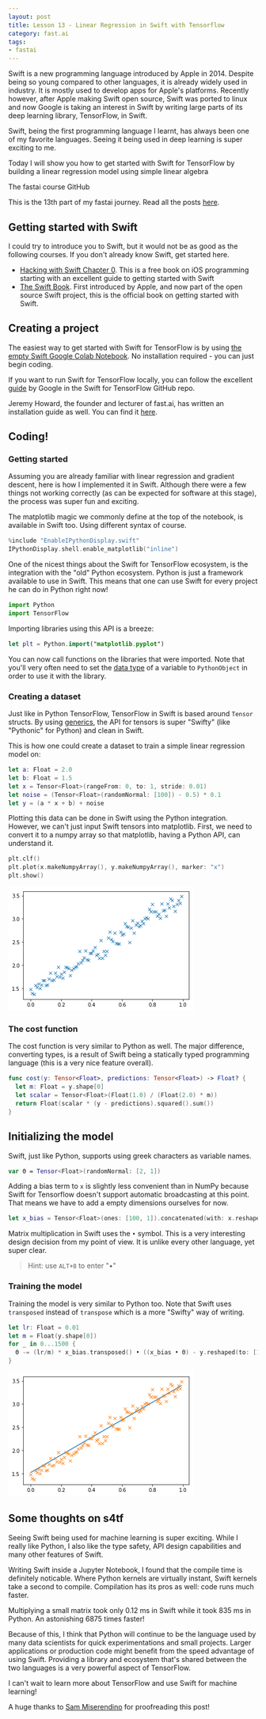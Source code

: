 ```yaml
---
layout: post
title: Lesson 13 - Linear Regression in Swift with Tensorflow
category: fast.ai
tags:
- fastai
---
```


Swift is a new programming language introduced by Apple in 2014. Despite being so young compared to other languages, it is already widely used in industry. It is mostly used to develop apps for Apple's platforms. Recently however, after Apple making Swift open source, Swift was ported to linux and now Google is taking an interest in Swift by writing large parts of its deep learning library, TensorFlow, in Swift.

Swift, being the first programming language I learnt, has always been one of my favorite languages. Seeing it being used in deep learning is super exciting to me.

Today I will show you how to get started with Swift for TensorFlow by building a linear regression model using simple linear algebra

The fastai course GitHub 

This is the 13th part of my fastai journey. Read all the posts [here](https://rickwierenga.com/tag/fastai).

## Getting started with Swift

I could try to introduce you to Swift, but it would not be as good as the following courses. If you don't already know Swift, get started here.

* [Hacking with Swift Chapter 0](https://www.hackingwithswift.com/read/0/overview). This is a free book on iOS programming starting with an excellent guide to getting started with Swift
* [The Swift Book](https://docs.swift.org/swift-book/). First introduced by Apple, and now part of the open source Swift project, this is the official book on getting started with Swift.

## Creating a project

The easiest way to get started with Swift for TensorFlow is by using [the empty Swift Google Colab Notebook](https://colab.research.google.com/github/tensorflow/swift/blob/master/notebooks/blank_swift.ipynb). No installation required - you can just begin coding.

If you want to run Swift for TensorFlow locally, you can follow the excellent [guide](https://github.com/tensorflow/swift) by Google in the Swift for TensorFlow GitHub repo.

Jeremy Howard, the founder and lecturer of fast.ai, has written an installation guide as well. You can find it [here](https://forums.fast.ai/t/jeremys-harebrained-install-guide/43814).

## Coding!

### Getting started

Assuming you are already familiar with linear regression and gradient descent, here is how I implemented it in Swift. Although there were a few things not working correctly (as can be expected for software at this stage), the process was super fun and exciting.

The matplotlib magic we commonly define at the top of the notebook, is available in Swift too. Using different syntax of course.

```swift
%include "EnableIPythonDisplay.swift"
IPythonDisplay.shell.enable_matplotlib("inline")
```

One of the nicest things about the Swift for TensorFlow ecosystem, is the integration with the "old" Python ecosystem. Python is just a framework available to use in Swift. This means that one can use Swift for every project he can do in Python right now!

```python
import Python
import TensorFlow
```

Importing libraries using this API is a breeze:

```swift
let plt = Python.import("matplotlib.pyplot")
```

You can now call functions on the libraries that were imported. Note that you'll very often need to set the [data type](https://www.hackingwithswift.com/read/0/3/types-of-data) of a variable to `PythonObject` in order to use it with the library.

### Creating a dataset

Just like in Python TensorFlow, TensorFlow in Swift is based around `Tensor` structs. By using [generics](https://www.appcoda.com/swift-generics/), the API for tensors is super "Swifty" (like "Pythonic" for Python) and clean in Swift. 

This is how one could create a dataset to train a simple linear regression model on:

```swift
let a: Float = 2.0
let b: Float = 1.5
let x = Tensor<Float>(rangeFrom: 0, to: 1, stride: 0.01)
let noise = (Tensor<Float>(randomNormal: [100]) - 0.5) * 0.1
let y = (a * x + b) + noise
```

Plotting this data can be done in Swift using the Python integration. However, we can't just input Swift tensors into matplotlib. First, we need to convert it to a numpy array so that matplotlib, having a Python API, can understand it.

```swift
plt.clf()
plt.plot(x.makeNumpyArray(), y.makeNumpyArray(), marker: "x")
plt.show()
```

![Unknown](/assets/images/s4tfplot.png)

### The cost function

The cost function is very similar to Python as well. The major difference, converting types, is a result of Swift being a statically typed programming language (this is a very nice feature overall).

```swift
func cost(y: Tensor<Float>, predictions: Tensor<Float>) -> Float? {
  let m: Float = y.shape[0]
  let scalar = Tensor<Float>(Float(1.0) / (Float(2.0) * m))
  return Float(scalar * (y - predictions).squared().sum())
}
```

## Initializing the model

Swift, just like Python, supports using greek characters as variable names.

```swift
var Θ = Tensor<Float>(randomNormal: [2, 1])
```

Adding a bias term to `x` is slightly less convenient than in NumPy  because Swift for Tensorflow doesn't support automatic broadcasting at this point. That means we have to add a empty dimensions ourselves for now.

```swift
let x_bias = Tensor<Float>(ones: [100, 1]).concatenated(with: x.reshaped(to: [100, 1]), alongAxis: 1)
```

Matrix multiplication in Swift uses the `•` symbol. This is a very interesting design decision from my point of view. It is unlike every other language, yet super clear.

> Hint: use `ALT+8` to enter "•"

### Training the model

Training the model is very similar to Python too. Note that Swift uses `transposed` instead of `transpose` which is a more "Swifty" way of writing.

```swift
let lr: Float = 0.01
let m = Float(y.shape[0])
for _ in 0...1500 {
  Θ -= (lr/m) * x_bias.transposed() • ((x_bias • Θ) - y.reshaped(to: [100, 1]))
}
```

![fitted linear regression](/assets/images/fitted.png)

## Some thoughts on s4tf

Seeing Swift being used for machine learning is super exciting. While I really like Python, I also like the type safety, API design capabilities and many other features of Swift.

Writing Swift inside a Jupyter Notebook, I found that the compile time is definitely noticable. Where Python kernels are virtually instant, Swift kernels take a second to compile. Compilation has its pros as well: code runs much faster.

Multiplying a small matrix took only 0.12 ms in Swift while it took 835 ms in Python. An astonishing 6875 times faster!

Because of this, I think that Python will continue to be the language used by many data scientists for quick experimentations and small projects. Larger applications or production code might benefit from the speed advantage of using Swift. Providing a library and ecosystem that's shared between the two languages is a very powerful aspect of TensorFlow.

I can't wait to learn more about TensorFlow and use Swift for machine learning!

<p class="text-muted">A huge thanks to <a target="_blank" href="https://twitter.com/miserendino_sam">Sam Miserendino</a> for proofreading this post!</p>
